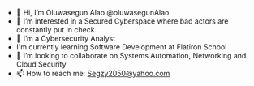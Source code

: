 - 👋 Hi, I’m Oluwasegun Alao @oluwasegunAlao
- 👀 I’m interested in a Secured Cyberspace where bad actors are constantly put in check.
- 🌱 I’m a Cybersecurity Analyst
- I'm currently learning Software Development at Flatiron School
- 💞️ I’m looking to collaborate on Systems Automation, Networking and Cloud Security
- 📫 How to reach me: Segzy2050@yahoo.com

<!---
Segzy2050/Segzy2050 is a ✨ special ✨ repository because its `README.md` (this file) appears on your GitHub profile.
You can click the Preview link to take a look at your changes.
--->
